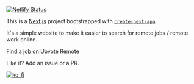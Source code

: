 [![Netlify Status](https://api.netlify.com/api/v1/badges/cb511737-c019-4fa2-a35e-68c22604c639/deploy-status)](https://app.netlify.com/sites/upvoteremote/deploys)

This is a [Next.js](https://nextjs.org/) project bootstrapped with [`create-next-app`](https://github.com/vercel/next.js/tree/canary/packages/create-next-app).

It's a simple website to make it easier to search for remote jobs / remote work online.

[Find a job on Upvote Remote](https://www.upvoteremote.com)


Like it? Add an issue or a PR.

[![ko-fi](https://ko-fi.com/img/githubbutton_sm.svg)](https://ko-fi.com/T6T21SUA4)

